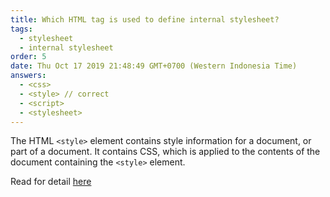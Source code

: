```yaml
---
title: Which HTML tag is used to define internal stylesheet?
tags:
  - stylesheet
  - internal stylesheet
order: 5
date: Thu Oct 17 2019 21:48:49 GMT+0700 (Western Indonesia Time)
answers:
  - <css>
  - <style> // correct
  - <script>
  - <stylesheet>
---
```


<!-- explanation -->

The HTML `<style>` element contains style information for a document, or part of a document. It contains CSS, which is applied to the contents of the document containing the `<style>` element.

Read for detail [here](https://developer.mozilla.org/en-US/docs/Web/HTML/Element/style)
